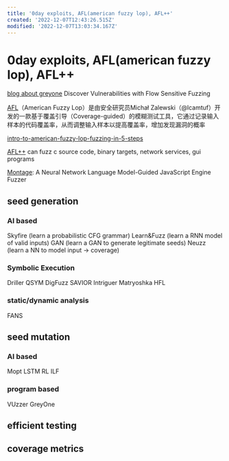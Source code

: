 ```yaml
---
title: '0day exploits, AFL(american fuzzy lop), AFL++'
created: '2022-12-07T12:43:26.515Z'
modified: '2022-12-07T13:03:34.167Z'
---
```


# 0day exploits, AFL(american fuzzy lop), AFL++

[blog about greyone](https://blog.csdn.net/Eastmount/article/details/107825286) Discover Vulnerabilities with Flow Sensitive Fuzzing

[AFL](https://github.com/google/afl)（American Fuzzy Lop）是由安全研究员Michał Zalewski（@lcamtuf）开发的一款基于覆盖引导（Coverage-guided）的模糊测试工具，它通过记录输入样本的代码覆盖率，从而调整输入样本以提高覆盖率，增加发现漏洞的概率

[intro-to-american-fuzzy-lop-fuzzing-in-5-steps](https://countuponsecurity.com/2018/03/07/intro-to-american-fuzzy-lop-fuzzing-in-5-steps/)

[AFL++](https://github.com/AFLplusplus/AFLplusplus) can fuzz c source code, binary targets, network services, gui programs

[Montage](https://github.com/WSP-LAB/Montage): A Neural Network Language Model-Guided JavaScript Engine Fuzzer

## seed generation

### AI based

Skyfire (learn a probabilistic CFG grammar)
Learn&Fuzz (learn a RNN model of valid inputs)
GAN (learn a GAN to generate legitimate seeds)
Neuzz (learn a NN to model input -> coverage)

### Symbolic Execution

Driller
QSYM
DigFuzz
SAVIOR
Intriguer
Matryoshka
HFL

### static/dynamic analysis

FANS

## seed mutation

### AI based

Mopt
LSTM
RL
ILF

### program based

VUzzer
GreyOne

## efficient testing

## coverage metrics
